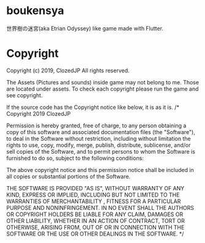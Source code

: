 # boukensya
世界樹の迷宮(aka Etrian Odyssey) like game made with Flutter.

# Copyright
Copyright (c) 2019, ClozedJP All rights reserved.

The Assets (Pictures and sounds) inside game may not belong to me.
Those are located under assets.
To check each copyright please run the game and see copyright.

If the source code has the Copyright notice like below, it is as it is.
/*
  Copyright 2019 ClozedJP

  Permission is hereby granted, free of charge, to any person obtaining a copy of this software and associated documentation files (the "Software"),
  to deal in the Software without restriction, including without limitation the rights to use, copy,
  modify, merge, publish, distribute, sublicense, and/or sell copies of the Software,
  and to permit persons to whom the Software is furnished to do so,
  subject to the following conditions:
  
  The above copyright notice and this permission notice shall be included in all copies or substantial portions of the Software.

  THE SOFTWARE IS PROVIDED "AS IS", WITHOUT WARRANTY OF ANY KIND, EXPRESS OR IMPLIED,
  INCLUDING BUT NOT LIMITED TO THE WARRANTIES OF MERCHANTABILITY , FITNESS FOR A PARTICULAR PURPOSE AND NONINFRINGEMENT.
  IN NO EVENT SHALL THE AUTHORS OR COPYRIGHT HOLDERS BE LIABLE FOR ANY CLAIM, DAMAGES OR OTHER LIABILITY, WHETHER IN AN ACTION OF CONTRACT,
  TORT OR OTHERWISE, ARISING FROM, OUT OF OR IN CONNECTION WITH THE SOFTWARE OR THE USE OR OTHER DEALINGS IN THE SOFTWARE.
*/

